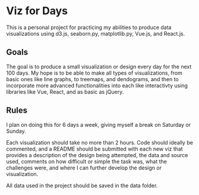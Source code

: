 # Viz for Days

This is a personal project for practicing my abilities to produce data visualizations using d3.js, seaborn.py, matplotlib.py, Vue.js, and React.js. 

## Goals

The goal is to produce a small visualization or design every day for the next 100 days. My hope is to be able to make all types of visualizations, from basic ones like line graphs, to treemaps, and dendograms, and then to incorporate more advanced functionalities into each like interactivty using libraries like Vue, React, and as basic as jQuery. 

## Rules

I plan on doing this for 6 days a week, giving myself a break on Saturday or Sunday. 

Each visualization should take no more than 2 hours. Code should ideally be commented, and a README should be submitted with each new viz that provides a description of the design being attempted, the data and source used, comments on how difficult or simple the task was, what the challenges were, and where I can further develop the design or visualization. 

All data used in the project should be saved in the data folder. 